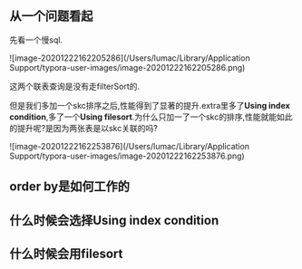 ## 从一个问题看起

先看一个慢sql.

![image-20201222162205286](/Users/lumac/Library/Application Support/typora-user-images/image-20201222162205286.png)

这两个联表查询是没有走filterSort的.

但是我们多加一个skc排序之后,性能得到了显著的提升.extra里多了**Using index condition**,多了一个**Using filesort**.为什么只加一了一个skc的排序,性能就能如此的提升呢?是因为两张表是以skc关联的吗?

![image-20201222162253876](/Users/lumac/Library/Application Support/typora-user-images/image-20201222162253876.png)

## order by是如何工作的



## 什么时候会选择Using index condition



## 什么时候会用filesort

